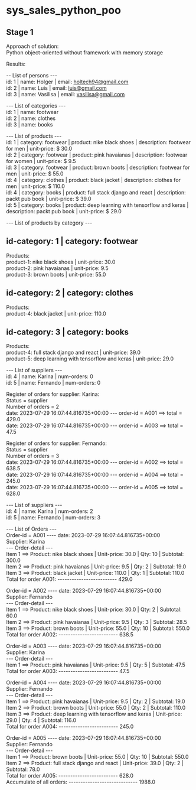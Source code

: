 # sys_sales_python_poo

## Stage 1  
Approach of solution:  
Python object-oriented without framework with memory storage  

Results:  

-- List of persons ---  
id:  1  | name:  Holger  | email:  holtech94@gmail.com  
id:  2  | name:  Luis  | email:  luis@gmail.com       
id:  3  | name:  Vasilisa  | email:  vasilisa@gmail.com  

 --- List of categories ---  
id: 1 | name: footwear  
id: 2 | name: clothes  
id: 3 | name: books  

--- List of products ---  
id: 1 | category: footwear | product: nike black shoes | description: footwear for men | unit-price: $ 30.0  
id: 2 | category: footwear | product: pink havaianas | description: footwear for women | unit-price: $ 9.5  
id: 3 | category: footwear | product: brown boots | description: footwear for men | unit-price: $ 55.0  
id: 4 | category: clothes | product: black jacket | description: clothes for men | unit-price: $ 110.0  
id: 4 | category: books | product: full stack django and react | description: packt pub book | unit-price: $ 39.0  
id: 5 | category: books | product: deep learning with tensorflow and keras | description: packt pub book | unit-price: $ 29.0    

--- List of products by category ---  

id-category: 1 | category: footwear  
----------------------------------------------  
Products:  
product-1: nike black shoes | unit-price: 30.0  
product-2: pink havaianas | unit-price: 9.5  
product-3: brown boots | unit-price: 55.0  

id-category: 2 | category: clothes  
----------------------------------------------  
Products:  
product-4: black jacket | unit-price: 110.0  

id-category: 3 | category: books  
----------------------------------------------  
Products:  
product-4: full stack django and react | unit-price: 39.0  
product-5: deep learning with tensorflow and keras | unit-price: 29.0  

--- List of suppliers ---  
id: 4 | name: Karina | num-orders: 0  
id: 5 | name: Fernando | num-orders: 0  

Register of orders for supplier: Karina:  
Status = supplier  
Number of orders = 2  
date: 2023-07-29 16:07:44.816735+00:00   ---  order-id = A001 ==> total = 429.0  
date: 2023-07-29 16:07:44.816735+00:00   ---  order-id = A003 ==> total = 47.5  

Register of orders for supplier: Fernando:  
Status = supplier  
Number of orders = 3  
date: 2023-07-29 16:07:44.816735+00:00   ---  order-id = A002 ==> total = 638.5  
date: 2023-07-29 16:07:44.816735+00:00   ---  order-id = A004 ==> total = 245.0  
date: 2023-07-29 16:07:44.816735+00:00   ---  order-id = A005 ==> total = 628.0  

--- List of suppliers ---  
id: 4 | name: Karina | num-orders: 2  
id: 5 | name: Fernando | num-orders: 3  

--- List of Orders ---  
Order-id = A001    ----   date: 2023-07-29 16:07:44.816735+00:00  
Supplier: Karina  
    --- Order-detail ---  
Item 1 ==> Product: nike black shoes  | Unit-price: 30.0 | Qty: 10 |  Subtotal: 300.0  
Item 2 ==> Product: pink havaianas  | Unit-price: 9.5 | Qty: 2 |  Subtotal: 19.0  
Item 3 ==> Product: black jacket  | Unit-price: 110.0 | Qty: 1 |  Subtotal: 110.0  
Total for order A001: ------------------------- 429.0  

Order-id = A002    ----   date: 2023-07-29 16:07:44.816735+00:00  
Supplier: Fernando  
    --- Order-detail ---  
Item 1 ==> Product: nike black shoes  | Unit-price: 30.0 | Qty: 2 |  Subtotal: 60.0  
Item 2 ==> Product: pink havaianas  | Unit-price: 9.5 | Qty: 3 |  Subtotal: 28.5  
Item 3 ==> Product: brown boots  | Unit-price: 55.0 | Qty: 10 |  Subtotal: 550.0  
Total for order A002: ------------------------- 638.5  

Order-id = A003    ----   date: 2023-07-29 16:07:44.816735+00:00  
Supplier: Karina  
    --- Order-detail ---  
Item 1 ==> Product: pink havaianas  | Unit-price: 9.5 | Qty: 5 |  Subtotal: 47.5  
Total for order A003: ------------------------- 47.5  

Order-id = A004    ----   date: 2023-07-29 16:07:44.816735+00:00  
Supplier: Fernando  
    --- Order-detail ---  
Item 1 ==> Product: pink havaianas  | Unit-price: 9.5 | Qty: 2 |  Subtotal: 19.0  
Item 2 ==> Product: brown boots  | Unit-price: 55.0 | Qty: 2 |  Subtotal: 110.0  
Item 3 ==> Product: deep learning with tensorflow and keras  | Unit-price: 29.0 | Qty: 4 |  Subtotal: 116.0  
Total for order A004: ------------------------- 245.0  

Order-id = A005    ----   date: 2023-07-29 16:07:44.816735+00:00  
Supplier: Fernando  
    --- Order-detail ---  
Item 1 ==> Product: brown boots  | Unit-price: 55.0 | Qty: 10 |  Subtotal: 550.0  
Item 2 ==> Product: full stack django and react  | Unit-price: 39.0 | Qty: 2 |  Subtotal: 78.0  
Total for order A005: ------------------------- 628.0  
Accumulate of all orders: ----------------------------- 1988.0  


